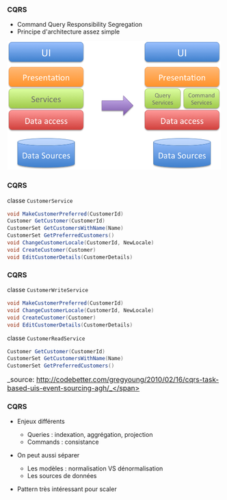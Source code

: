 ### CQRS

 - Command Query Responsibility Segregation
 - Principe d'architecture assez simple

 <img src="slides/img/cqrs-principle.png" alt="data-centric VS domain-centric architecture" style="height:300px;"/>


### CQRS

 classe `CustomerService`

 ```c#
 void MakeCustomerPreferred(CustomerId)
 Customer GetCustomer(CustomerId)
 CustomerSet GetCustomersWithName(Name)
 CustomerSet GetPreferredCustomers()
 void ChangeCustomerLocale(CustomerId, NewLocale)
 void CreateCustomer(Customer)
 void EditCustomerDetails(CustomerDetails)
 ```


### CQRS

 classe `CustomerWriteService`

 ```c#
 void MakeCustomerPreferred(CustomerId)
 void ChangeCustomerLocale(CustomerId, NewLocale)
 void CreateCustomer(Customer)
 void EditCustomerDetails(CustomerDetails)
 ```

 classe `CustomerReadService`

 ```c#
 Customer GetCustomer(CustomerId)
 CustomerSet GetCustomersWithName(Name)
 CustomerSet GetPreferredCustomers()
 ```
<span style="font-size:12pt;">_source: http://codebetter.com/gregyoung/2010/02/16/cqrs-task-based-uis-event-sourcing-agh/_</span>


### CQRS

 - Enjeux différents
    - Queries : indexation, aggrégation, projection
    - Commands : consistance

 - On peut aussi séparer
    - Les modèles : normalisation VS dénormalisation
    - Les sources de données

 - Pattern très intéressant pour scaler
